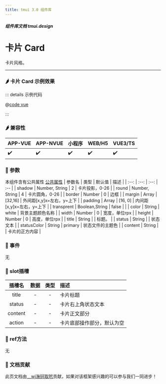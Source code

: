 ```yaml
---
title: tmui 3.0 组件库
---
```


<dirtoc></dirtoc>

##### 组件库文档 tmui.design

# 卡片 Card
卡片风格。

---

### :hot_pepper: 卡片 Card 示例效果

<webview url="https://tmui.design/h5/#/pages/showdata/card"></webview>

::: details 示例代码

@[code vue](pages/showdata/card.nvue)

:::


### :hot_pepper: 兼容性

| APP-VUE | APP-NVUE | 小程序 | WEB/H5 | VUE3/TS |
| --- | --- | --- | --- | --- |
| :heavy_check_mark: | :heavy_check_mark: | :heavy_check_mark: | :heavy_check_mark: | :heavy_check_mark: |

### :seedling: 参数
本组件含有公共属性 [公共属性](/doc/spec/组件公共样式.md)
| 参数名 | 类型 | 默认值 | 描述 |
| :--: | :--: | :--: | :-- |
| shadow | Number, String | 2 | 卡片投影，0-26 |
| round | Number, String | 4 | 卡片圆角，0-26 |
| border | Number | 0 | 边框 |
| margin | Array | [32,16] | 外间距[x,y]x=左右，y=上下 |
| padding | Array | [16, 0] | 内间距[x,y]x=左右，y=上下 |
| transprent | Boolean,String | false |  |
| color | String | white | 背景主题颜色名称 |
| width | Number | 0 | 宽度，单位rpx |
| height | Number | 0 | 高度，单位rpx |
| title | String |  | 标题。 |
| status | String |  | 状态文本 |
| statusColor | String | primary | 状态文件的主题色 |
| content | String |  | 卡片的正方内容 |

### :rose: 事件
无

### :corn: slot插槽
| 插槽名 | 数据 | 类型 | 描述 |
| :--: | :--: | :--: | :-- |
| title | - | - | 卡片标题 |
| status | - | - | 卡片右上角状态文本 |
| content | - | - | 卡片正文部分 |
| action | - | - | 卡片底部操作部分，默认为空 |

### :green_salad: ref方法
无

### :couplekiss: 文档贡献
此页文档由[﹎wj潕钶取玳](https://gitee.com/dxwj)贡献，如果对该框架感兴趣的可以参与我们一同进步！